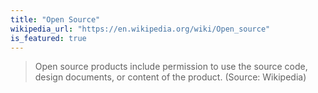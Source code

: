 ```yaml
---
title: "Open Source"
wikipedia_url: "https://en.wikipedia.org/wiki/Open_source"
is_featured: true
---
```


> Open source products include permission to use the source code, design documents, or content of the product. (Source: Wikipedia)

